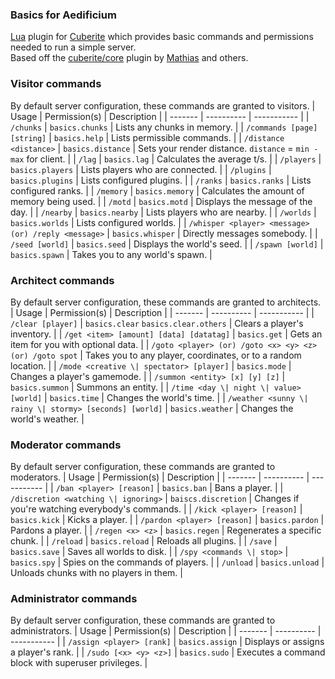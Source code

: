 ### Basics for Aedificium
[Lua](https://lua.org) plugin for [Cuberite](https://cuberite.org) which provides basic commands and permissions needed to run a simple server.
<br>
Based off the [cuberite/core](https://github.com/cuberite/Core) plugin by [Mathias](https://github.com/mathiascode) and others.

### Visitor commands
By default server configuration, these commands are granted to visitors.
| Usage | Permission(s) | Description |
| ------- | ---------- | ----------- |
| `/chunks` | `basics.chunks` | Lists any chunks in memory. |
| `/commands [page] [string]` | `basics.help` | Lists permissible commands. |
| `/distance <distance>` | `basics.distance` | Sets your render distance. `distance` = `min - max` for client. |
| `/lag` | `basics.lag` | Calculates the average t/s. |
| `/players` | `basics.players` | Lists players who are connected. |
| `/plugins` | `basics.plugins` | Lists configured plugins. |
| `/ranks` | `basics.ranks` | Lists configured ranks. |
| `/memory` | `basics.memory` | Calculates the amount of memory being used. |
| `/motd` | `basics.motd` | Displays the message of the day. |
| `/nearby` | `basics.nearby` | Lists players who are nearby. |
| `/worlds` | `basics.worlds` | Lists configured worlds. |
| `/whisper <player> <message> (or) /reply <message>` | `basics.whisper` | Directly messages somebody. |
| `/seed [world]` | `basics.seed` | Displays the world's seed. |
| `/spawn [world]` | `basics.spawn` | Takes you to any world's spawn. |

### Architect commands
By default server configuration, these commands are granted to architects.
| Usage | Permission(s) | Description |
| ------- | ---------- | ----------- |
| `/clear [player]` | `basics.clear` `basics.clear.others` | Clears a player's inventory. |
| `/get <item> [amount] [data] [datatag]` | `basics.get` | Gets an item for you with optional data. |
| `/goto <player> (or) /goto <x> <y> <z> (or) /goto spot` | Takes you to any player, coordinates, or to a random location. |
| `/mode <creative \| spectator> [player]` | `basics.mode` | Changes a player's gamemode. |
| `/summon <entity> [x] [y] [z]` | `basics.summon` | Summons an entity. |
| `/time <day \| night \| value> [world]` | `basics.time` | Changes the world's time. |
| `/weather <sunny \| rainy \| stormy> [seconds] [world]` | `basics.weather` | Changes the world's weather. |

### Moderator commands
By default server configuration, these commands are granted to moderators.
| Usage | Permission(s) | Description |
| ------- | ---------- | ----------- |
| `/ban <player> [reason]` | `basics.ban` | Bans a player. |
| `/discretion <watching \| ignoring>` | `baiscs.discretion` | Changes if you're watching everybody's commands. |
| `/kick <player> [reason]` | `basics.kick` | Kicks a player. |
| `/pardon <player> [reason]` | `basics.pardon` | Pardons a player. |
| `/regen <x> <z>` | `basics.regen` | Regenerates a specific chunk. |
| `/reload` | `basics.reload` | Reloads all plugins. |
| `/save` | `basics.save` | Saves all worlds to disk. |
| `/spy <commands \| stop>` | `basics.spy` | Spies on the commands of players. |
| `/unload` | `basics.unload` | Unloads chunks with no players in them. |

### Administrator commands
By default server configuration, these commands are granted to administrators.
| Usage | Permission(s) | Description |
| ------- | ---------- | ----------- |
| `/assign <player> [rank]` | `basics.assign` | Displays or assigns a player's rank. |
| `/sudo [<x> <y> <z>]` | `basics.sudo` | Executes a command block with superuser privileges. |